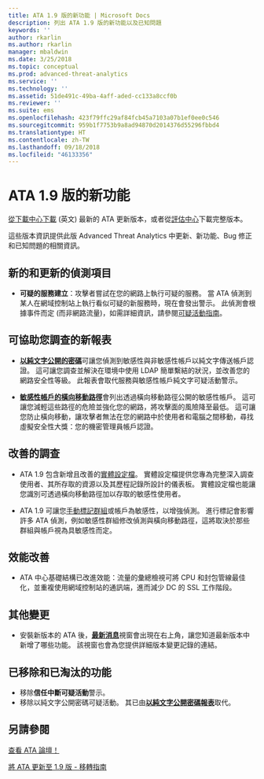 ```yaml
---
title: ATA 1.9 版的新功能 | Microsoft Docs
description: 列出 ATA 1.9 版的新功能以及已知問題
keywords: ''
author: rkarlin
ms.author: rkarlin
manager: mbaldwin
ms.date: 3/25/2018
ms.topic: conceptual
ms.prod: advanced-threat-analytics
ms.service: ''
ms.technology: ''
ms.assetid: 51de491c-49ba-4aff-aded-cc133a8ccf0b
ms.reviewer: ''
ms.suite: ems
ms.openlocfilehash: 423f79ffc29af84fcb45a7103a07b1ef0ee0c546
ms.sourcegitcommit: 959b1f7753b9a8ad94870d2014376d55296fbbd4
ms.translationtype: HT
ms.contentlocale: zh-TW
ms.lasthandoff: 09/18/2018
ms.locfileid: "46133356"
---
```

# <a name="whats-new-in-ata-version-19"></a>ATA 1.9 版的新功能

[從下載中心下載](https://www.microsoft.com/download/details.aspx?id=56725) \(英文\) 最新的 ATA 更新版本，或者從[評估中心](http://www.microsoft.com/evalcenter/evaluate-microsoft-advanced-threat-analytics)下載完整版本。

這些版本資訊提供此版 Advanced Threat Analytics 中更新、新功能、Bug 修正和已知問題的相關資訊。

## <a name="new--updated-detections"></a>新的和更新的偵測項目

-  **可疑的服務建立**：攻擊者嘗試在您的網路上執行可疑的服務。 當 ATA 偵測到某人在網域控制站上執行看似可疑的新服務時，現在會發出警示。 此偵測會根據事件而定 (而非網路流量)，如需詳細資訊，請參閱[可疑活動指南](suspicious-activity-guide.md#suspicious-service-creation)。


## <a name="new-reports-to-help-you-investigate"></a>可協助您調查的新報表 

-   [**以純文字公開的密碼**](reports.md)可讓您偵測到敏感性與非敏感性帳戶以純文字傳送帳戶認證。 這可讓您調查並解決在環境中使用 LDAP 簡單繫結的狀況，並改善您的網路安全性等級。 此報表會取代服務與敏感性帳戶純文字可疑活動警示。

- [**敏感性帳戶的橫向移動路徑**](reports.md)會列出透過橫向移動路徑公開的敏感性帳戶。 這可讓您減輕這些路徑的危險並強化您的網路，將攻擊面的風險降至最低。 這可讓您防止橫向移動，讓攻擊者無法在您的網路中於使用者和電腦之間移動，尋找虛擬安全性大獎：您的機密管理員帳戶認證。

## <a name="improved-investigation"></a>改善的調查

-  ATA 1.9 包含新增且改善的[實體設定檔](entity-profiles.md)。 實體設定檔提供您專為完整深入調查使用者、其所存取的資源以及其歷程記錄所設計的儀表板。 實體設定檔也能讓您識別可透過橫向移動路徑加以存取的敏感性使用者。 

-   ATA 1.9 可讓您[手動標記群組](tag-sensitive-accounts.md)或帳戶為敏感性，以增強偵測。 進行標記會影響許多 ATA 偵測，例如敏感性群組修改偵測與橫向移動路徑，這將取決於那些群組與帳戶視為具敏感性而定。

## <a name="performance-improvements"></a>效能改善

- ATA 中心基礎結構已改進效能：流量的彙總檢視可將 CPU 和封包管線最佳化，並重複使用網域控制站的通訊端，進而減少 DC 的 SSL 工作階段。



## <a name="additional-changes"></a>其他變更

- 安裝新版本的 ATA 後，[**最新消息**](working-with-ata-console.md)視窗會出現在右上角，讓您知道最新版本中新增了哪些功能。 該視窗也會為您提供詳細版本變更記錄的連結。


## <a name="removed-and-deprecated-features"></a>已移除和已淘汰的功能

- 移除**信任中斷可疑活動**警示。
- 移除以純文字公開密碼可疑活動。 其已由[**以純文字公開密碼報表**](reports.md)取代。



## <a name="see-also"></a>另請參閱
[查看 ATA 論壇！](https://social.technet.microsoft.com/Forums/security/home?forum=mata)

[將 ATA 更新至 1.9 版 - 移轉指南](ata-update-1.9-migration-guide.md)

